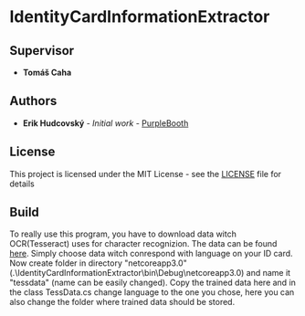# IdentityCardInformationExtractor


## Supervisor

* **Tomáš Caha**

## Authors

* **Erik Hudcovský** - *Initial work* - [PurpleBooth](https://github.com/erzik987)

## License

This project is licensed under the MIT License - see the [LICENSE](LICENSE) file for details

## Build 

To really use this program, you have to download data witch OCR(Tesseract) uses for character recognizion. The data can be found [here](https://github.com/tesseract-ocr/tessdata). Simply choose data witch conrespond with language on your ID card. Now create folder in directory "netcoreapp3.0" (.\IdentityCardInformationExtractor\bin\Debug\netcoreapp3.0) and name it "tessdata" (name can be easily changed). Copy the trained data here and in the class TessData.cs change language to the one you chose, here you can also change the folder where trained data should be stored.
